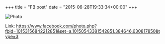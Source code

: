 +++
title = "FB post"
date = "2015-06-28T19:33:34+00:00"
+++



![Photo](https://scontent.xx.fbcdn.net/v/t1.0-0/s130x130/11062088_10153156842212851_2641786429896167441_n.jpg?oh=6833298135b53530e9c47561ee67f5c5&oe=5956ED49)


Link: https://www.facebook.com/photo.php?fbid=10153156842212851&set=a.10150543381542851.384646.630817850&type=3
